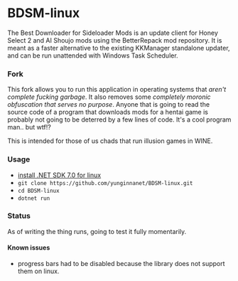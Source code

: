 # BDSM-linux
The Best Downloader for Sideloader Mods is an update client for Honey Select 2 and AI Shoujo mods using the BetterRepack mod repository. It is meant as a faster alternative to the existing KKManager standalone updater, and can be run unattended with Windows Task Scheduler.

### Fork

This fork allows you to run this application in operating systems that *aren't complete fucking garbage*. It also removes some *completely moronic obfuscation that serves no purpose*. Anyone that is going to read the source code of a program that downloads mods for a hentai game is probably not going to be deterred by a few lines of code. It's a cool program man.. but wtf!?

This is intended for those of us chads that run illusion games in WINE.


### Usage

 - [install .NET SDK 7.0 for linux](https://learn.microsoft.com/dotnet/core/install/linux?WT.mc_id=dotnet-35129-website)
 - `git clone https://github.com/yunginnanet/BDSM-linux.git`
 - `cd BDSM-linux`
 - `dotnet run`

### Status

As of writing the thing runs, going to test it fully momentarily. 

#### Known issues 
- progress bars had to be disabled because the library does not support them on linux. 
